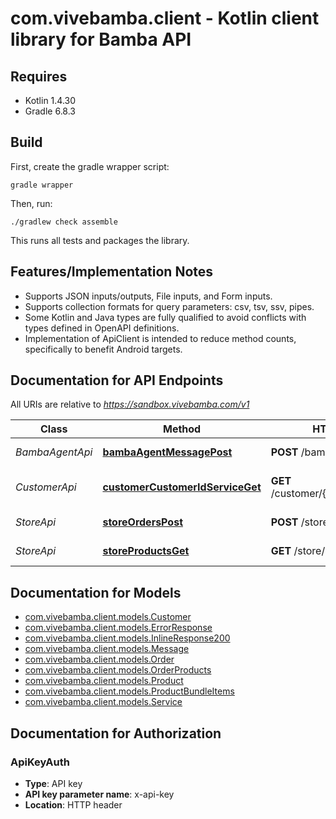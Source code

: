 # com.vivebamba.client - Kotlin client library for Bamba API

## Requires

* Kotlin 1.4.30
* Gradle 6.8.3

## Build

First, create the gradle wrapper script:

```
gradle wrapper
```

Then, run:

```
./gradlew check assemble
```

This runs all tests and packages the library.

## Features/Implementation Notes

* Supports JSON inputs/outputs, File inputs, and Form inputs.
* Supports collection formats for query parameters: csv, tsv, ssv, pipes.
* Some Kotlin and Java types are fully qualified to avoid conflicts with types defined in OpenAPI definitions.
* Implementation of ApiClient is intended to reduce method counts, specifically to benefit Android targets.

<a name="documentation-for-api-endpoints"></a>
## Documentation for API Endpoints

All URIs are relative to *https://sandbox.vivebamba.com/v1*

Class | Method | HTTP request | Description
------------ | ------------- | ------------- | -------------
*BambaAgentApi* | [**bambaAgentMessagePost**](docs/BambaAgentApi.md#bambaagentmessagepost) | **POST** /bamba-agent/message | Bamba agent
*CustomerApi* | [**customerCustomerIdServiceGet**](docs/CustomerApi.md#customercustomeridserviceget) | **GET** /customer/{customerId}/service | Get customer services
*StoreApi* | [**storeOrdersPost**](docs/StoreApi.md#storeorderspost) | **POST** /store/orders | Place an order
*StoreApi* | [**storeProductsGet**](docs/StoreApi.md#storeproductsget) | **GET** /store/products | Get products


<a name="documentation-for-models"></a>
## Documentation for Models

 - [com.vivebamba.client.models.Customer](docs/Customer.md)
 - [com.vivebamba.client.models.ErrorResponse](docs/ErrorResponse.md)
 - [com.vivebamba.client.models.InlineResponse200](docs/InlineResponse200.md)
 - [com.vivebamba.client.models.Message](docs/Message.md)
 - [com.vivebamba.client.models.Order](docs/Order.md)
 - [com.vivebamba.client.models.OrderProducts](docs/OrderProducts.md)
 - [com.vivebamba.client.models.Product](docs/Product.md)
 - [com.vivebamba.client.models.ProductBundleItems](docs/ProductBundleItems.md)
 - [com.vivebamba.client.models.Service](docs/Service.md)


<a name="documentation-for-authorization"></a>
## Documentation for Authorization

<a name="ApiKeyAuth"></a>
### ApiKeyAuth

- **Type**: API key
- **API key parameter name**: x-api-key
- **Location**: HTTP header

